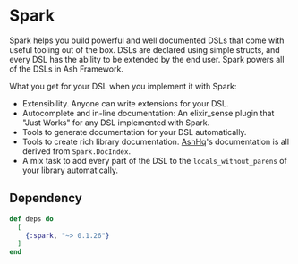 # Spark

Spark helps you build powerful and well documented DSLs that come with useful tooling out of the box. DSLs are declared using simple structs, and every DSL has the ability to be extended by the end user. Spark powers all of the DSLs in Ash Framework.

What you get for your DSL when you implement it with Spark:

- Extensibility. Anyone can write extensions for your DSL.
- Autocomplete and in-line documentation: An elixir_sense plugin that "Just Works" for any DSL implemented with Spark.
- Tools to generate documentation for your DSL automatically.
- Tools to create rich library documentation. [AshHq](https://ash-hq.com)'s documentation is all derived from `Spark.DocIndex`.
- A mix task to add every part of the DSL to the `locals_without_parens` of your library automatically.

## Dependency

```elixir
def deps do
  [
    {:spark, "~> 0.1.26"}
  ]
end
```
